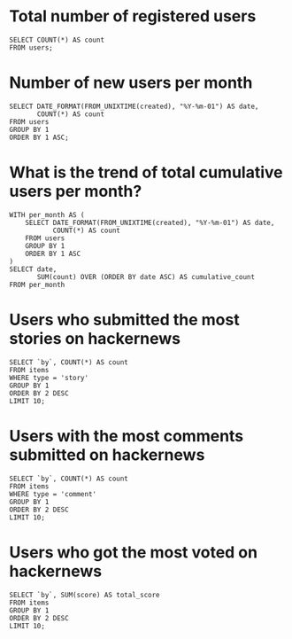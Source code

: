 # Total number of registered users

```total_users
SELECT COUNT(*) AS count
FROM users;
```
<BigValue 
    data={total_users}
    value="count"
/> 

# Number of new users per month

```users_per_month
SELECT DATE_FORMAT(FROM_UNIXTIME(created), "%Y-%m-01") AS date,
       COUNT(*) AS count
FROM users
GROUP BY 1
ORDER BY 1 ASC;
```

<BarChart 
    data={users_per_month} 
    x=date 
    y=count
/>

# What is the trend of total cumulative users per month?

```cumulative_total_users
WITH per_month AS (
    SELECT DATE_FORMAT(FROM_UNIXTIME(created), "%Y-%m-01") AS date,
           COUNT(*) AS count
    FROM users
    GROUP BY 1
    ORDER BY 1 ASC
)
SELECT date,
       SUM(count) OVER (ORDER BY date ASC) AS cumulative_count
FROM per_month
```

<LineChart 
    data={cumulative_total_users} 
    x=date 
    y=cumulative_count
/>

# Users who submitted the most stories on hackernews

```most_submit_users
SELECT `by`, COUNT(*) AS count
FROM items
WHERE type = 'story'
GROUP BY 1
ORDER BY 2 DESC
LIMIT 10;
```

<BarChart 
    data={most_submit_users} 
    x=by 
    y=count 
    swapXY=true 
    fillColor=green
    fillOpacity=0.5
    yAxisTitle="Submits Count" 
/>

# Users with the most comments submitted on hackernews

```most_comments_users
SELECT `by`, COUNT(*) AS count
FROM items
WHERE type = 'comment'
GROUP BY 1
ORDER BY 2 DESC
LIMIT 10;
```

<BarChart 
    data={most_comments_users} 
    x=by 
    y=count 
    swapXY=true 
    fillOpacity=0.5
    yAxisTitle="Comments Count" 
/>

# Users who got the most voted on hackernews

```most_score_users
SELECT `by`, SUM(score) AS total_score
FROM items
GROUP BY 1
ORDER BY 2 DESC
LIMIT 10;
```

<BarChart 
    data={most_score_users} 
    x=by 
    y=total_score
    swapXY=true 
    fillColor=red
    fillOpacity=0.5
    yAxisTitle="Total Score" 
/>